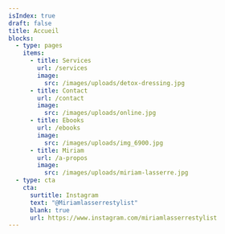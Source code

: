 ```yaml
---
isIndex: true
draft: false
title: Accueil
blocks:
  - type: pages
    items:
      - title: Services
        url: /services
        image:
          src: /images/uploads/detox-dressing.jpg
      - title: Contact
        url: /contact
        image:
          src: /images/uploads/online.jpg
      - title: Ebooks
        url: /ebooks
        image:
          src: /images/uploads/img_6900.jpg
      - title: Miriam
        url: /a-propos
        image:
          src: /images/uploads/miriam-lasserre.jpg
  - type: cta
    cta:
      surtitle: Instagram
      text: "@Miriamlasserrestylist"
      blank: true
      url: https://www.instagram.com/miriamlasserrestylist
---
```

